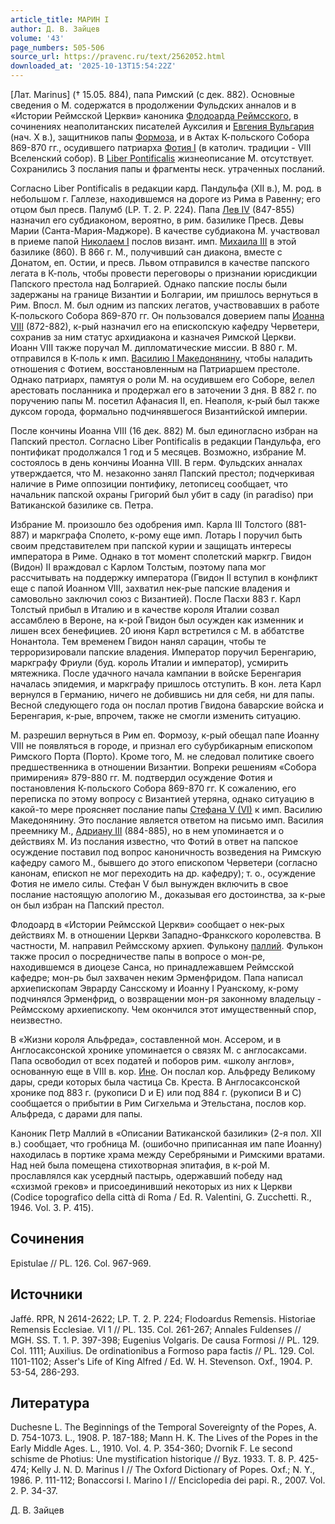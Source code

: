 ```yaml
---
article_title: МАРИН I
author: Д. В. Зайцев
volume: '43'
page_numbers: 505-506
source_url: https://pravenc.ru/text/2562052.html
downloaded_at: '2025-10-13T15:54:22Z'
---
```


[Лат. Marinus] († 15.05. 884), папа Римский (с дек. 882). Основные сведения о М. содержатся в продолжении Фульдских анналов и в «Истории Реймсской Церкви» каноника [Флодоарда Реймсского](<https://pravenc.ru/text/Флодоарда Реймсского.html>), в сочинениях неаполитанских писателей Ауксилия и [Евгения Вульгария](<https://pravenc.ru/text/Евгения Вульгария.html>) (нач. X в.), защитников папы [Формоза](https://pravenc.ru/text/Формоза.html), и в Актах К-польского Собора 869-870 гг., осудившего патриарха [Фотия I](<https://pravenc.ru/text/Фотий I.html>) (в католич. традиции - VIII Вселенский собор). В [Liber Pontificalis](<https://pravenc.ru/text/Liber Pontificalis.html>) жизнеописание М. отсутствует. Сохранились 3 послания папы и фрагменты неск. утраченных посланий.

Согласно Liber Pontificalis в редакции кард. Пандульфа (XII в.), М. род. в небольшом г. Галлезе, находившемся на дороге из Рима в Равенну; его отцом был пресв. Палумб (LP. T. 2. P. 224). Папа [Лев IV](<https://pravenc.ru/text/Лев IV.html>) (847-855) назначил его субдиаконом, вероятно, в рим. базилике Пресв. Девы Марии (Санта-Мария-Маджоре). В качестве субдиакона М. участвовал в приеме папой [Николаем I](<https://pravenc.ru/text/Николаем I.html>) послов визант. имп. [Михаила III](<https://pravenc.ru/text/Михаила III.html>) в этой базилике (860). В 866 г. М., получивший сан диакона, вместе с Донатом, еп. Остии, и пресв. Львом отправился в качестве папского легата в К-поль, чтобы провести переговоры о признании юрисдикции Папского престола над Болгарией. Однако папские послы были задержаны на границе Византии и Болгарии, им пришлось вернуться в Рим. Впосл. М. был одним из папских легатов, участвовавших в работе К-польского Собора 869-870 гг. Он пользовался доверием папы [Иоанна VIII](<https://pravenc.ru/text/Иоанна VIII.html>) (872-882), к-рый назначил его на епископскую кафедру Черветери, сохранив за ним статус архидиакона и казначея Римской Церкви. Иоанн VIII также поручал М. дипломатические миссии. В 880 г. М. отправился в К-поль к имп. [Василию I Македонянину](<https://pravenc.ru/text/Василию I Македонянину.html>), чтобы наладить отношения с Фотием, восстановленным на Патриаршем престоле. Однако патриарх, памятуя о роли М. на осудившем его Соборе, велел арестовать посланника и продержал его в заточении 3 дня. В 882 г. по поручению папы М. посетил Афанасия II, еп. Неаполя, к-рый был также дуксом города, формально подчинявшегося Византийской империи.

После кончины Иоанна VIII (16 дек. 882) М. был единогласно избран на Папский престол. Согласно Liber Pontificalis в редакции Пандульфа, его понтификат продолжался 1 год и 5 месяцев. Возможно, избрание М. состоялось в день кончины Иоанна VIII. В герм. Фульдских анналах утверждается, что М. незаконно занял Папский престол; подчеркивая наличие в Риме оппозиции понтифику, летописец сообщает, что начальник папской охраны Григорий был убит в саду (in paradiso) при Ватиканской базилике св. Петра.

Избрание М. произошло без одобрения имп. Карла III Толстого (881-887) и маркграфа Сполето, к-рому еще имп. Лотарь I поручил быть своим представителем при папской курии и защищать интересы императора в Риме. Однако в тот момент сполетский маркгр. Гвидон (Видон) II враждовал с Карлом Толстым, поэтому папа мог рассчитывать на поддержку императора (Гвидон II вступил в конфликт еще с папой Иоанном VIII, захватил нек-рые папские владения и самовольно заключил союз с Византией). После Пасхи 883 г. Карл Толстый прибыл в Италию и в качестве короля Италии созвал ассамблею в Вероне, на к-рой Гвидон был осужден как изменник и лишен всех бенефициев. 20 июня Карл встретился с М. в аббатстве Нонантола. Тем временем Гвидон нанял сарацин, чтобы те терроризировали папские владения. Император поручил Беренгарию, маркграфу Фриули (буд. король Италии и император), усмирить мятежника. После удачного начала кампании в войске Беренгария началась эпидемия, и маркграфу пришлось отступить. В кон. лета Карл вернулся в Германию, ничего не добившись ни для себя, ни для папы. Весной следующего года он послал против Гвидона баварские войска и Беренгария, к-рые, впрочем, также не смогли изменить ситуацию.

М. разрешил вернуться в Рим еп. Формозу, к-рый обещал папе Иоанну VIII не появляться в городе, и признал его субурбикарным епископом Римского Порта (Порто). Кроме того, М. не следовал политике своего предшественника в отношении Византии. Вопреки решениям «Собора примирения» 879-880 гг. М. подтвердил осуждение Фотия и постановления К-польского Собора 869-870 гг. К сожалению, его переписка по этому вопросу с Византией утеряна, однако ситуацию в какой-то мере проясняет послание папы [Стефана V (VI)](<https://pravenc.ru/text/Стефана V (VI).html>) к имп. Василию Македонянину. Это послание является ответом на письмо имп. Василия преемнику М., [Адриану III](<https://pravenc.ru/text/Адриану III.html>) (884-885), но в нем упоминается и о действиях М. Из послания известно, что Фотий в ответ на папское осуждение поставил под вопрос каноничность возведения на Римскую кафедру самого М., бывшего до этого епископом Черветери (согласно канонам, епископ не мог переходить на др. кафедру); т. о., осуждение Фотия не имело силы. Стефан V был вынужден включить в свое послание настоящую апологию М., доказывая его достоинства, за к-рые он был избран на Папский престол.

Флодоард в «Истории Реймсской Церкви» сообщает о нек-рых действиях М. в отношении Церкви Западно-Франкского королевства. В частности, М. направил Реймсскому архиеп. Фулькону [паллий](https://pravenc.ru/text/Паллий.html). Фулькон также просил о посредничестве папы в вопросе о мон-ре, находившемся в диоцезе Санса, но принадлежавшем Реймсской кафедре; мон-рь был захвачен неким Эрменфридом. Папа написал архиепископам Эврарду Сансскому и Иоанну I Руанскому, к-рому подчинялся Эрменфрид, о возвращении мон-ря законному владельцу - Реймсскому архиепископу. Чем окончился этот имущественный спор, неизвестно.

В «Жизни короля Альфреда», составленной мон. Ассером, и в Англосаксонской хронике упоминается о связях М. с англосаксами. Папа освободил от всех податей и поборов рим. «школу англов», основанную еще в VIII в. кор. [Ине](https://pravenc.ru/text/Ине.html). Он послал кор. Альфреду Великому дары, среди которых была частица Св. Креста. В Англосаксонской хронике под 883 г. (рукописи D и E) или под 884 г. (рукописи B и C) сообщается о прибытии в Рим Сигхельма и Этельстана, послов кор. Альфреда, с дарами для папы.

Каноник Петр Маллий в «Описании Ватиканской базилики» (2-я пол. XII в.) сообщает, что гробница М. (ошибочно приписанная им папе Иоанну) находилась в портике храма между Серебряными и Римскими вратами. Над ней была помещена стихотворная эпитафия, в к-рой М. прославлялся как усердный пастырь, одержавший победу над «схизмой греков» и присоединивший некоторых из них к Церкви (Codice topografico della città di Roma / Ed. R. Valentini, G. Zucchetti. R., 1946. Vol. 3. P. 415).

## Сочинения

Epistulae // PL. 126. Col. 967-969.

## Источники

Jaffé. RPR, N 2614-2622; LP. T. 2. P. 224; Flodoardus Remensis. Historiae Remensis Ecclesiae. VI 1 // PL. 135. Col. 261-267; Annales Fuldenses // MGH. SS. T. 1. P. 397-398; Eugenius Volgaris. De causa Formosi // PL. 129. Col. 1111; Auxilius. De ordinationibus a Formoso papa factis // PL. 129. Col. 1101-1102; Asser's Life of King Alfred / Ed. W. H. Stevenson. Oxf., 1904. P. 53-54, 286-293.

## Литература

Duchesne L. The Beginnings of the Temporal Sovereignty of the Popes, A. D. 754-1073. L., 1908. P. 187-188; Mann H. K. The Lives of the Popes in the Early Middle Ages. L., 1910. Vol. 4. P. 354-360; Dvornik F. Le second schisme de Photius: Une mystification historique // Byz. 1933. T. 8. P. 425-474; Kelly J. N. D. Marinus I // The Oxford Dictionary of Popes. Oxf.; N. Y., 1986. P. 111-112; Bonaccorsi I. Marino I // Enciclopedia dei papi. R., 2007. Vol. 2. P. 34-37.

Д. В. Зайцев
